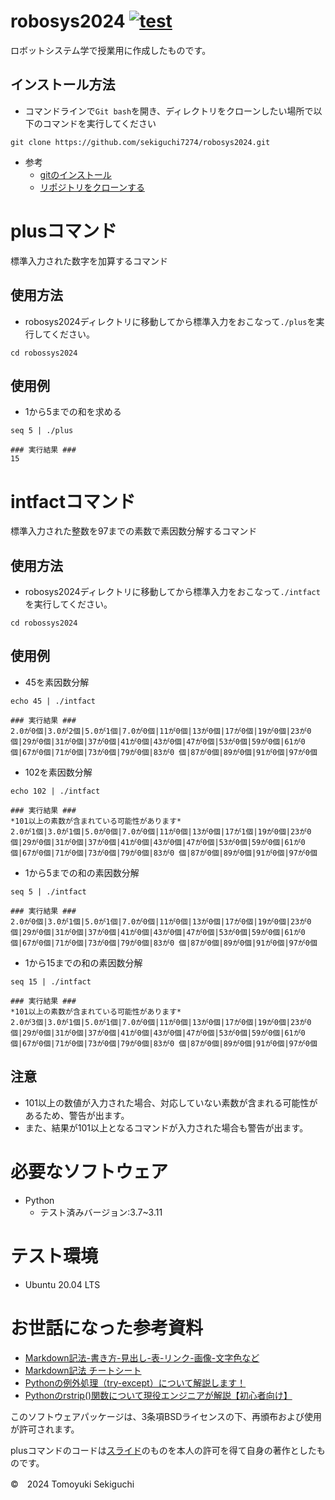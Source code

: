 # robosys2024 [![test](https://github.com/sekiguchi7274/robosys2024/actions/workflows/test.yml/badge.svg)](https://github.com/sekiguchi7274/robosys2024/actions/workflows/test.yml)
ロボットシステム学で授業用に作成したものです。


## インストール方法
- コマンドラインで`Git bash`を開き、ディレクトリをクローンしたい場所で以下のコマンドを実行してください


```
git clone https://github.com/sekiguchi7274/robosys2024.git
```


- 参考
  - [gitのインストール](https://git-scm.com/book/ja/v2/%E4%BD%BF%E3%81%84%E5%A7%8B%E3%82%81%E3%82%8B-Git%E3%81%AE%E3%82%A4%E3%83%B3%E3%82%B9%E3%83%88%E3%83%BC%E3%83%AB)
  - [リポジトリをクローンする](https://docs.github.com/ja/repositories/creating-and-managing-repositories/cloning-a-repository)


# plusコマンド


標準入力された数字を加算するコマンド
## 使用方法
- robosys2024ディレクトリに移動してから標準入力をおこなって`./plus`を実行してください。


```
cd robossys2024
```



## 使用例
- 1から5までの和を求める

```
seq 5 | ./plus
```


```
### 実行結果 ###
15
```


# intfactコマンド
標準入力された整数を97までの素数で素因数分解するコマンド
## 使用方法
- robosys2024ディレクトリに移動してから標準入力をおこなって`./intfact`を実行してください。


```
cd robossys2024
```


## 使用例
- 45を素因数分解


```
echo 45 | ./intfact
```


```
### 実行結果 ###
2.0が0個|3.0が2個|5.0が1個|7.0が0個|11が0個|13が0個|17が0個|19が0個|23が0個|29が0個|31が0個|37が0個|41が0個|43が0個|47が0個|53が0個|59が0個|61が0個|67が0個|71が0個|73が0個|79が0個|83が0 個|87が0個|89が0個|91が0個|97が0個
```


- 102を素因数分解


```
echo 102 | ./intfact
```


```
### 実行結果 ###
*101以上の素数が含まれている可能性があります*
2.0が1個|3.0が1個|5.0が0個|7.0が0個|11が0個|13が0個|17が1個|19が0個|23が0個|29が0個|31が0個|37が0個|41が0個|43が0個|47が0個|53が0個|59が0個|61が0個|67が0個|71が0個|73が0個|79が0個|83が0 個|87が0個|89が0個|91が0個|97が0個
```


- 1から5までの和の素因数分解


```
seq 5 | ./intfact
```


```
### 実行結果 ###
2.0が0個|3.0が1個|5.0が1個|7.0が0個|11が0個|13が0個|17が0個|19が0個|23が0個|29が0個|31が0個|37が0個|41が0個|43が0個|47が0個|53が0個|59が0個|61が0個|67が0個|71が0個|73が0個|79が0個|83が0 個|87が0個|89が0個|91が0個|97が0個
```


- 1から15までの和の素因数分解


```
seq 15 | ./intfact
```


```
### 実行結果 ###
*101以上の素数が含まれている可能性があります*
2.0が3個|3.0が1個|5.0が1個|7.0が0個|11が0個|13が0個|17が0個|19が0個|23が0個|29が0個|31が0個|37が0個|41が0個|43が0個|47が0個|53が0個|59が0個|61が0個|67が0個|71が0個|73が0個|79が0個|83が0 個|87が0個|89が0個|91が0個|97が0個
```


## 注意
  - 101以上の数値が入力された場合、対応していない素数が含まれる可能性があるため、警告が出ます。
  - また、結果が101以上となるコマンドが入力された場合も警告が出ます。


# 必要なソフトウェア
- Python
  - テスト済みバージョン:3.7~3.11

# テスト環境
- Ubuntu 20.04 LTS

# お世話になった参考資料
- [Markdown記法-書き方-見出し-表-リンク-画像-文字色など](https://help.notepm.jp/hc/ja/articles/17267176922393-Markdown%E8%A8%98%E6%B3%95-%E6%9B%B8%E3%81%8D%E6%96%B9-%E8%A6%8B%E5%87%BA%E3%81%97-%E8%A1%A8-%E3%83%AA%E3%83%B3%E3%82%AF-%E7%94%BB%E5%83%8F-%E6%96%87%E5%AD%97%E8%89%B2%E3%81%AA%E3%81%A9)
- [Markdown記法 チートシート](https://qiita.com/Qiita/items/c686397e4a0f4f11683d)
- [Pythonの例外処理（try-except）について解説します！](https://techplay.jp/column/1831)
- [Pythonのrstrip()関数について現役エンジニアが解説【初心者向け】](https://magazine.techacademy.jp/magazine/33799)


このソフトウェアパッケージは、3条項BSDライセンスの下、再頒布および使用が許可されます。


plusコマンドのコードは[スライド](https://ryuichiueda.github.io/slides_marp/robosys2024/lesson5.html#23)のものを本人の許可を得て自身の著作としたものです。


©　2024 Tomoyuki Sekiguchi
